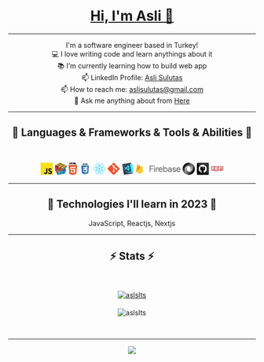 
   <a align="center" href="https://github.com/khalby786/REHeader">
      <h1>Hi, I'm Asli 👋</h1>
   </a>
   <hr>



<p align="center">
    I'm a software engineer based in Turkey!
    <br>  
    💻 I love writing code and learn anythings about it
    <br>
    📚 I’m currently learning how to build web app 
    <br>
    📫 LinkedIn Profile: <a href="https://www.linkedin.com/in/asli-sulutas-843379178/">Asli Sulutas</a>
    <br>
    📫 How to reach me: <a href="mailto: aslisulutas@gmail.com">aslisulutas@gmail.com</a>
    <br>
    💬 Ask me anything about from <a href="https://github.com/aslslts/aslslts/issues" title="Issues">Here</a>
 </p>



<hr>
  <h2 align="center">🚀 Languages & Frameworks & Tools & Abilities 🚀</h2>
  <br>
  <p align="center">
    <code><img title="Javascript" height="25" src="https://raw.githubusercontent.com/aslslts/aslslts/master/javascript.svg"></code>
    <code><img title="Problem Solving" height="25" src="https://raw.githubusercontent.com/aslslts/aslslts/master/problemSolving.png"></code>
    <code><img title="HTML5" height="25" src="https://raw.githubusercontent.com/aslslts/aslslts/master/html5.svg"></code>
    <code><img title="CSS3" height="25" src="https://raw.githubusercontent.com/aslslts/aslslts/master/css.svg"></code>
    <code><img title="React" height="25" src="https://raw.githubusercontent.com/aslslts/aslslts/master/react-original.svg"></code>
    <code><img title="Git" height="25" src="https://raw.githubusercontent.com/aslslts/aslslts/master/git-original.svg"></code>
    <code><img title="Visual Studio Code" height="25" src="https://raw.githubusercontent.com/aslslts/aslslts/master/vscode.png"></code>
    <code><img title="Firebase" height="25" src="https://raw.githubusercontent.com/aslslts/aslslts/master/firebase.png"></code>
    <code><img title="JSON" height="25" src="https://raw.githubusercontent.com/aslslts/aslslts/master/json.svg"></code>
    <code><img title="GitHub" height="25" src="https://raw.githubusercontent.com/aslslts/aslslts/master/github.svg"></code>
    <code><img title="npm" height="25" src="https://raw.githubusercontent.com/aslslts/aslslts/master/npm.svg"></code>
  </p>
<hr>
  <h2 align="center">🚀 Technologies I'll learn in 2023 🚀</h2>
  <div align="center">
      JavaScript, 
      Reactjs,
      Nextjs
  </div>
 
<hr>


<h2 align="center">⚡ Stats ⚡</h2>
  <br>
  <p align=center>
    <div align=center>
      <a href="https://github.com/aslslts/github-readme-streak-stats" title="Go to Source">
        <img align="center" width=396 src="https://github-readme-streak-stats.herokuapp.com/?user=aslslts&theme=radical&border=61dafb&hide_border=true" alt="aslslts" />
         <br><br>
      </a>

<div align=center> 
<img align="center" width=396 src="https://github-readme-stats.vercel.app/api/top-langs?username=aslslts&show_icons=true&locale=en&layout=compact&show_icons=true&theme=radical&border_color=61dafb&hide_border=true" alt="aslslts" />
</div>

  </p>
    <br>
  <hr>

![](https://komarev.com/ghpvc/?username=aslslts&color=dc143c)


